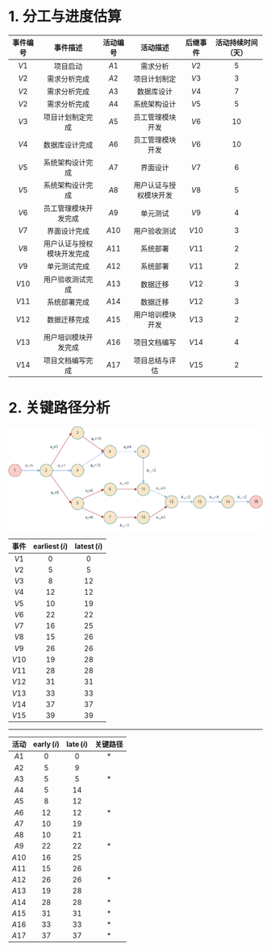 # 1. 分工与进度估算

|  事件编号  |     事件描述      |  活动编号  |    活动描述     |  后继事件  | 活动持续时间（天） |
| :----: | :-----------: | :----: | :---------: | :----: | :-------: |
| $V1$​  |     项目启动      | $A1$​  |    需求分析     | $V2$​  |    $5$    |
| $V2$​  |    需求分析完成     | $A2$​  |   项目计划制定    | $V3$​  |    $3$    |
| $V2$​  |    需求分析完成     | $A3$​  |    数据库设计    | $V4$​  |    $7$    |
| $V2$​  |    需求分析完成     | $A4$​  |   系统架构设计    | $V5​$  |    $5$    |
| $V3$​  |   项目计划制定完成    | $A5$​  |  员工管理模块开发   | $V6​$  |   $10$    |
| $V4$​  |    数据库设计完成    | $A6​$  |  员工管理模块开发   | $V6$​  |   $10$    |
| $V5$​  |   系统架构设计完成    | $A7​$  |    界面设计     | $V7$​  |    $6$    |
| $V5$​  |   系统架构设计完成    | $A8$​  | 用户认证与授权模块开发 | $V8$​  |    $5$    |
| $V6$​  |  员工管理模块开发完成   | $A9$​  |    单元测试     | $V9$​  |    $4$    |
| $V7$​  |    界面设计完成     | $A10​$ |   用户验收测试    | $V10$​ |    $3$    |
| $V8$​  | 用户认证与授权模块开发完成 | $A11$​ |    系统部署     | $V11$​ |    $2$    |
| $V9$​  |    单元测试完成     | $A12$​ |    系统部署     | $V11​$ |    $2$    |
| $V10​$ |   用户验收测试完成    | $A13$​ |    数据迁移     | $V12​$ |    $3$    |
| $V11$​ |    系统部署完成     | $A14$​ |    数据迁移     | $V12​$ |    $3$    |
| $V12$​ |    数据迁移完成     | $A15$​ |  用户培训模块开发   | $V13​$ |    $2$    |
| $V13$​ |  用户培训模块开发完成   | $A16$​ |   项目文档编写    | $V14​$ |    $4$    |
| $V14$​ |   项目文档编写完成    | $A17$​ |   项目总结与评估   | $V15$​ |    $2$    |

# 2. 关键路径分析

![关键路径图](../../img/SE_Lab4.png)

|   事件   | $\operatorname{earliest}(i)$ | $\operatorname{latest}(i)$ |
| :----: | :--------------------------: | :------------------------: |
| $V1$​  |             $0$              |            $0$             |
| $V2$​  |             $5$              |            $5$             |
| $V3$​  |             $8$              |            $12$            |
| $V4$​  |             $12$             |            $12$            |
| $V5$​  |             $10$             |            $19$            |
| $V6$​  |             $22$             |            $22$            |
| $V7$​  |             $16$             |            $25$            |
| $V8$​  |             $15$             |            $26$            |
| $V9$​  |             $26$             |            $26$            |
| $V10​$ |             $19$             |            $28$            |
| $V11$​ |             $28$             |            $28$            |
| $V12$​ |             $31$             |            $31$            |
| $V13$​ |             $33$             |            $33$            |
| $V14$​ |             $37$             |            $37$            |
| $V15$  |             $39$             |            $39$            |

---

|   活动   | $\operatorname{early}(i)$ | $\operatorname{late}(i)$ |  关键路径   |
| :----: | :-----------------------: | :----------------------: | :-----: |
| $A1$​  |            $0$            |           $0$            | * |
| $A2$​  |            $5$            |           $9$            |         |
| $A3$​  |            $5$            |           $5$            | * |
| $A4$​  |            $5$            |           $14$           |         |
| $A5$​  |            $8$            |           $12$           |         |
| $A6​$  |           $12$            |           $12$           | * |
| $A7​$  |           $10$            |           $19$           |         |
| $A8$​  |           $10$            |           $21$           |         |
| $A9$​  |           $22$            |           $22$           | * |
| $A10​$ |           $16$            |           $25$           |         |
| $A11$​ |           $15$            |           $26$           |         |
| $A12$​ |           $26$            |           $26$           | * |
| $A13$​ |           $19$            |           $28$           |         |
| $A14$​ |           $28$            |           $28$           | * |
| $A15$​ |           $31$            |           $31$           | * |
| $A16$​ |           $33$            |           $33$           | * |
| $A17$​ |           $37$            |           $37$           | * |
